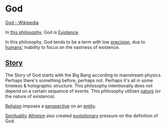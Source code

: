 # God

<a href="https://en.wikipedia.org/wiki/God" target="_blank">God - Wikipedia</a>

In [this philosophy](./this-philosophy.md), God is [Existence](./existence.md).

In this philosophy, God tends to be a term with low [precision](./precision.md), due to [humans'](./humans.md) inability to focus on the vastness of existence.

## [Story](./story.md)

The Story of God starts with the Big Bang according to mainstream physics. Perhaps there's something before, perhaps not.  Perhaps it's all in some timeless & holographic structure. This philosophy intentionally does not depend on a certain sequence of events. This philosophy utilizes [nature](./nature.md) (or the nature of existence).

[Religion](./religion.md) imposes a [perspective](./perspective.md) on an [entity](./entity.md).

[Spirituality](./spirituality.md) [Atheism](./atheism.md) also created [evolutionary](./evolution.md) pressure on the definition of God.
